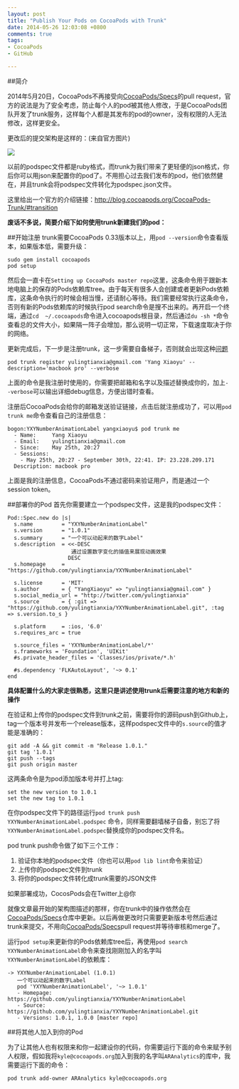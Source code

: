```yaml
---
layout: post
title: "Publish Your Pods on CocoaPods with Trunk"
date: 2014-05-26 12:03:08 +0800
comments: true
tags: 
- CocoaPods
- GitHub

---
```


##简介

2014年5月20日，CocoaPods不再接受向[CocoaPods/Specs](git@github.com:CocoaPods/Specs.git)的pull request，官方的说法是为了安全考虑，防止每个人的pod被其他人修改，于是CocoaPods团队开发了trunk服务，这样每个人都是其发布的pod的owner，没有权限的人无法修改，这样更安全。  

更改后的提交架构是这样的：(来自官方图片)  

![](http://blog.cocoapods.org/assets/blog_img/trunk/architecture-diagram.png)  

<!--more-->

以前的podspec文件都是ruby格式，而trunk为我们带来了更轻便的json格式，你后你可以用json来配置你的pod了。不用担心过去我们发布的pod，他们依然健在，并且trunk会将podspec文件转化为podspec.json文件。    

这里给出一个官方的介绍链接：http://blog.cocoapods.org/CocoaPods-Trunk/#transition  

**废话不多说，简要介绍下如何使用trunk新建我们的pod：**  

##开始注册
trunk需要CocoaPods 0.33版本以上，用`pod --version`命令查看版本，如果版本低，需要升级：

```
sudo gem install cocoapods
pod setup

```

然后会一直卡在`Setting up CocoaPods master repo`这里，这条命令用于跟新本地电脑上的保存的Pods依赖库tree。由于每天有很多人会创建或者更新Pods依赖库，这条命令执行的时候会相当慢，还请耐心等待。我们需要经常执行这条命令，否则有新的Pods依赖库的时候执行pod search命令是搜不出来的。再开启一个终端，通过`cd  ~/.cocoapods`命令进入cocoapods根目录，然后通过`du -sh *`命令查看总的文件大小，如果隔一阵子会增加，那么说明一切正常，下载速度取决于你的网络。  

更新完成后，下一步是注册trunk，这一步需要自备梯子，否则就会出现这种[问题](https://github.com/CocoaPods/CocoaPods/issues/2174)

```
pod trunk register yulingtianxia@gmail.com 'Yang Xiaoyu' --description='macbook pro' --verbose
```
上面的命令是我注册时使用的，你需要把邮箱和名字以及描述替换成你的，加上`--verbose`可以输出详细debug信息，方便出错时查看。  

注册后CocoaPods会给你的邮箱发送验证链接，点击后就注册成功了，可以用`pod trunk me`命令查看自己的注册信息：  

```
bogon:YXYNumberAnimationLabel yangxiaoyu$ pod trunk me
  - Name:     Yang Xiaoyu
  - Email:    yulingtianxia@gmail.com
  - Since:    May 25th, 20:27
  - Sessions: 
    - May 25th, 20:27 - September 30th, 22:41. IP: 23.228.209.171
  Description: macbook pro
```
上面是我的注册信息，CocoaPods不通过密码来验证用户，而是通过一个session token。  

##部署你的Pod
首先你需要建立一个podspec文件，这是我的podspec文件：  

```
Pod::Spec.new do |s|
  s.name         = "YXYNumberAnimationLabel"
  s.version      = "1.0.1"
  s.summary      = "一个可以动起来的数字Label"
  s.description  = <<-DESC
                    通过设置数字变化的插值来展现动画效果
                   DESC
  s.homepage     = "https://github.com/yulingtianxia/YXYNumberAnimationLabel"
  
  s.license      = 'MIT'
  s.author       = { "YangXiaoyu" => "yulingtianxia@gmail.com" }
  s.social_media_url = "http://twitter.com/yulingtianxia"
  s.source       = { :git => "https://github.com/yulingtianxia/YXYNumberAnimationLabel.git", :tag => s.version.to_s }

  s.platform     = :ios, '6.0'
  s.requires_arc = true

  s.source_files = 'YXYNumberAnimationLabel/*'
  s.frameworks = 'Foundation', 'UIKit'
  #s.private_header_files = 'Classes/ios/private/*.h'
  
  #s.dependency 'FLKAutoLayout', '~> 0.1'
end
```
**具体配置什么的大家走很熟悉，这里只是讲述使用trunk后需要注意的地方和新的操作**  

在验证和上传你的podspec文件到trunk之前，需要将你的源码push到Github上，tag一个版本号并发布一个release版本，这样podspec文件中的`s.source`的值才能是准确的：  

```
git add -A && git commit -m "Release 1.0.1."  
git tag '1.0.1'  
git push --tags  
git push origin master
```

这两条命令是为pod添加版本号并打上tag:  

```
set the new version to 1.0.1
set the new tag to 1.0.1
```



在你podspec文件下的路径运行`pod trunk push YXYNumberAnimationLabel.podspec` 命令，同样需要翻墙梯子自备，别忘了将`YXYNumberAnimationLabel.podspec`替换成你的podspec文件名。  

pod trunk push命令做了如下三个工作：  

1. 验证你本地的podspec文件（你也可以用`pod lib lint`命令来验证）
2. 上传你的podspec文件到trunk
3. 将你的podspec文件转化成trunk需要的JSON文件

如果部署成功，CocosPods会在Twitter上@你  

就像文章最开始的架构图描述的那样，你在trunk中的操作依然会在[CocoaPods/Specs](git@github.com:CocoaPods/Specs.git)仓库中更新。以后再做更改时只需要更新版本号然后通过trunk来提交，不用向[CocoaPods/Specs](git@github.com:CocoaPods/Specs.git)pull request并等待审核和merge了。  

运行`pod setup`来更新你的Pods依赖库tree后，再使用`pod search YXYNumberAnimationLabel`命令来查找刚刚加入的名字叫`YXYNumberAnimationLabel`的依赖库：  

```
-> YXYNumberAnimationLabel (1.0.1)
   一个可以动起来的数字Label
   pod 'YXYNumberAnimationLabel', '~> 1.0.1'
   - Homepage: https://github.com/yulingtianxia/YXYNumberAnimationLabel
   - Source:   https://github.com/yulingtianxia/YXYNumberAnimationLabel.git
   - Versions: 1.0.1, 1.0.0 [master repo]
```

##将其他人加入到你的Pod

为了让其他人也有权限来和你一起建设你的代码，你需要运行下面的命令来赋予别人权限，假如我将`kyle@cocoapods.org`加入到我的名字叫`ARAnalytics`的库中，我需要运行下面的命令：  

```
pod trunk add-owner ARAnalytics kyle@cocoapods.org
```


